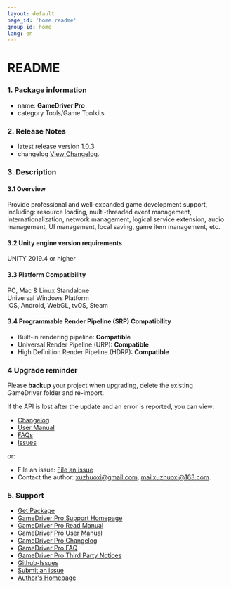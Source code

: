 ```yaml
---
layout: default
page_id: 'home.readme'
group_id: home
lang: en
---
```

# README

### 1. Package information
+ name:
  **GameDriver Pro**  
+ category
  Tools/Game Toolkits  

### 2. Release Notes
+ latest release version
  1.0.3  
+ changelog
  [View Changelog](https://www.xuzhuoxi.com/GameDriver-Docs/home/Home-CHANGELOG_en.html).  

### 3. Description

#### 3.1 Overview
Provide professional and well-expanded game development support, including: resource loading, multi-threaded event management, internationalization, network management, logical service extension, audio management, UI management, local saving, game item management, etc.  

#### 3.2 Unity engine version requirements
UNITY 2019.4 or higher  

#### 3.3 Platform Compatibility
PC, Mac & Linux Standalone  
Universal Windows Platform  
iOS, Android, WebGL, tvOS, Steam  

#### 3.4 Programmable Render Pipeline (SRP) Compatibility
+ Built-in rendering pipeline: **Compatible**
+ Universal Render Pipeline (URP): **Compatible**
+ High Definition Render Pipeline (HDRP): **Compatible**

### 4 Upgrade reminder
Please **backup** your project when upgrading, delete the existing GameDriver folder and re-import.  

If the API is lost after the update and an error is reported, you can view:  
+ [Changelog](https://www.xuzhuoxi.com/GameDriver-Docs/home/Home-CHANGELOG_en.html)
+ [User Manual](https://www.xuzhuoxi.com/GameDriver-Docs/home/Home-Manual_en.html)
+ [FAQs](https://www.xuzhuoxi.com/GameDriver-Docs/home/Home-FAQs_en.html)
+ [Issues](https://github.com/xuzhuoxi/GameDriver-Docs/issues)

or:  
+ File an issue: [File an issue](https://github.com/xuzhuoxi/GameDriver-Docs/issues/new)
+ Contact the author: xuzhuoxi@gmail.com, mailxuzhuoxi@163.com.

### 5. Support
+ [Get Package](https://assetstore.unity.com/packages/slug/234202)
+ [GameDriver Pro Support Homepage](https://www.xuzhuoxi.com/GameDriver-Docs/)
+ [GameDriver Pro Read Manual](https://www.xuzhuoxi.com/GameDriver-Docs/home/Home-README_en.html)
+ [GameDriver Pro User Manual](https://www.xuzhuoxi.com/GameDriver-Docs/home/Home-Manual_en.html)
+ [GameDriver Pro Changelog](https://www.xuzhuoxi.com/GameDriver-Docs/home/Home-CHANGELOG_en.html)
+ [GameDriver Pro FAQ](https://www.xuzhuoxi.com/GameDriver-Docs/home/Home-FAQs_en.html)
+ [GameDriver Pro Third Party Notices](https://www.xuzhuoxi.com/GameDriver-Docs/home/Home-ThirdPartyNotices_en.html)
+ [Github-Issues](https://github.com/xuzhuoxi/GameDriver-Docs/issues)
+ [Submit an issue](https://github.com/xuzhuoxi/GameDriver-Docs/issues/new)
+ [Author's Homepage](https://www.xuzhuoxi.com/)